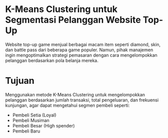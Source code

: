 # K-Means Clustering untuk Segmentasi Pelanggan Website Top-Up
Website top-up game menjual berbagai macam item seperti diamond, skin, dan battle pass dari beberapa game populer. Namun, pihak manajemen ingin mengoptimalkan strategi pemasaran dengan cara mengelompokkan pelanggan berdasarkan pola belanja mereka.

# Tujuan
Menggunakan metode K-Means Clustering untuk mengelompokkan pelanggan berdasarkan jumlah transaksi, total pengeluaran, dan frekuensi kunjungan, agar dapat mengetahui segmen pembeli seperti:
- Pembeli Setia (Loyal)
- Pembeli Musiman
- Pembeli Besar (High spender)
- Pembeli Baru
